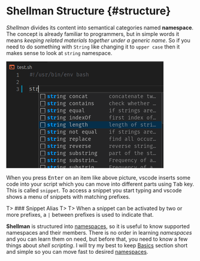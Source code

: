 # Shellman Structure {#structure}

*Shellman* divides its content into semantical categories named **namespace**. The concept is already familiar to programmers, but in simple words it means *keeping related materials together under a generic name*. So if you need to do something with `String` like changing it to `upper case` then it makes sense to look at `string` namespace.

![String Namespace](images/ns-string.png)

When you press <kbd>Enter</kbd> on an item like above picture, vscode inserts some code into your script which you can move into different parts using <kbd>Tab</kbd> key. This is called `snippet`. To access a snippet you start typing and vscode shows a menu of snippets with matching prefixes.

T> ### Snippet Alias
T>
T> When a snippet can be activated by two or more prefixes, a `|` between prefixes is used to indicate that.

**Shellman** is structured into [namespaces](#namespaces), so it is useful to know supported namespaces and their members. There is no order in learning *namespaces* and you can learn them on need, but before that, you need to know a few things about *shell scripting*. I will try my best to keep [Basics](#basics) section short and simple so you can move fast to desired [namespaces](#namespaces).

